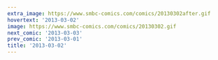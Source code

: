 ```yaml
---
extra_image: https://www.smbc-comics.com/comics/20130302after.gif
hovertext: '2013-03-02'
image: https://www.smbc-comics.com/comics/20130302.gif
next_comic: '2013-03-03'
prev_comic: '2013-03-01'
title: '2013-03-02'
---
```


